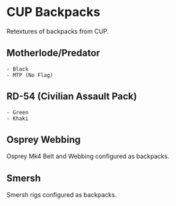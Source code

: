 # CUP Backpacks
Retextures of backpacks from CUP.

## Motherlode/Predator
	- Black
	- MTP (No Flag)

## RD-54 (Civilian Assault Pack)
	- Green
	- Khaki

## Osprey Webbing
Osprey Mk4 Belt and Webbing configured as backpacks.

## Smersh
Smersh rigs configured as backpacks.